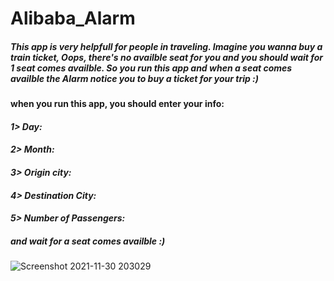# Alibaba_Alarm

##### **This app is very helpfull for people in traveling. Imagine you wanna buy a train ticket, Oops, there's no availble seat for you and you should wait for 1 seat comes availble. So you run this app and when a seat comes availble the Alarm notice you to buy a ticket for your trip :)**
#### when you run this app, you should enter your info:
#### *1> Day:*
#### *2> Month:*
#### *3> Origin city:*
#### *4> Destination City:*
#### *5> Number of Passengers:*
##### and wait for a seat comes availble :)


![Screenshot 2021-11-30 203029](https://user-images.githubusercontent.com/92177125/144093186-7f6aeaca-8b19-4a25-a6e5-9f822e0ede72.jpg)
